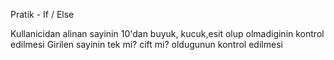 Pratik - If / Else

Kullanicidan alinan sayinin 10'dan buyuk, kucuk,esit olup olmadiginin kontrol edilmesi
Girilen sayinin tek mi? cift mi? oldugunun kontrol edilmesi
